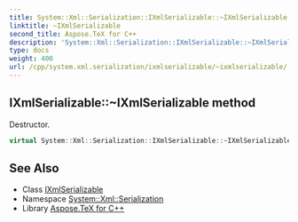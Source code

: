 ```yaml
---
title: System::Xml::Serialization::IXmlSerializable::~IXmlSerializable method
linktitle: ~IXmlSerializable
second_title: Aspose.TeX for C++
description: 'System::Xml::Serialization::IXmlSerializable::~IXmlSerializable method. Destructor in C++.'
type: docs
weight: 400
url: /cpp/system.xml.serialization/ixmlserializable/~ixmlserializable/
---
```

## IXmlSerializable::~IXmlSerializable method


Destructor.

```cpp
virtual System::Xml::Serialization::IXmlSerializable::~IXmlSerializable()
```

## See Also

* Class [IXmlSerializable](../)
* Namespace [System::Xml::Serialization](../../)
* Library [Aspose.TeX for C++](../../../)
